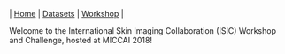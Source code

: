 
| [Home](README.md) | [Datasets](DATASETS.md) | [Workshop](WORKSHOP.md) |

Welcome to the International Skin Imaging Collaboration (ISIC) Workshop and Challenge, hosted at MICCAI 2018! 
